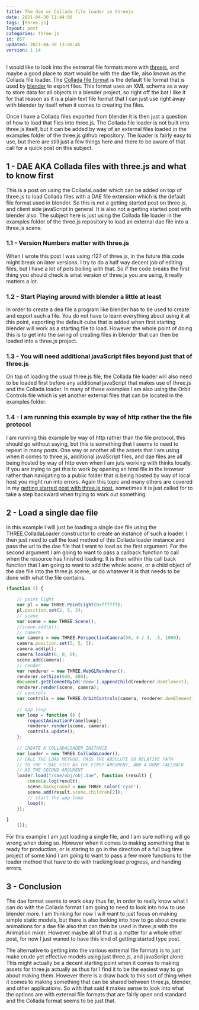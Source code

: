 ```yaml
---
title: The dae or Collada file loader in threejs
date: 2021-04-30 11:44:00
tags: [three.js]
layout: post
categories: three.js
id: 857
updated: 2021-04-30 13:00:45
version: 1.14
---
```


I would like to look into the extremal file formats more with [threejs](https://threejs.org/), and maybe a good place to start would be with the dae file, also known as the Collada file loader. The [Collada file format](https://en.wikipedia.org/wiki/COLLADA) is the default file format that is used by [blender](https://www.blender.org/) to export files. This format uses an XML schema as a way to store data for all objects in a blender project, so right off the bat I like it for that reason as it is a plain text file format that I can just use right away with blender by itself when it comes to creating the files.

Once I have a Collada files exported from blender it is then just a question of how to load that files into three.js. The Collada file loader is not built into three.js itself, but it can be added by way of an external files loaded in the examples folder of the three.js github repository. The loader is fairly easy to use, but there are still just a few things here and there to be aware of that call for a quick post on this subject.

<!-- more -->

## 1 - DAE AKA Collada files with three.js and what to know first

This is a post on using the ColladaLoader which can be added on top of three.js to load Collada files with a DAE file extension which is the default file format used in blender. So this is not a getting started post on three.js, and client side javaScript in general. It is also not a getting started post with blender also. The subject here is just using the Collada file loader in the examples folder of the three.js repository to load an external dae file into a three.js scene.

### 1.1 - Version Numbers matter with three.js

When I wrote this post I was using r127 of three.js, in the future this code might break on later versions. I try to do a half way decent job of editing files, but I have a lot of pots boiling with that. So if the code breaks the first thing you should check is what version of three.js you are using, it really matters a lot.

### 1.2 - Start Playing around with blender a little at least

In order to create a dea file a program like blender has to be used to create and export such a file. You do not have to learn everything about using it at this point, exporting the default cube that is added when first starting blender will work as a starting file to load. However the whole point of doing this is to get into the swing of creating files in blender that can then be loaded into a three.js project.

### 1.3 - You will need additional javaScript files beyond just that of three.js

On top of loading the usual three.js file, the Collada file loader will also need to be loaded first before any additional javaScript that makes use of three.js and the  Collada loader. In many of these examples I am also using the Orbit Controls file which is yet another external files that can be located in the examples folder.

### 1.4 - I am running this example by way of http rather the the file protocol

I am running this example by way of http rather than the file protocol, this should go without saying, but this is something that I seems to need to repeat in many posts. One way or another all the assets that I am using when it comes to three.js, additional javaScript files, and dae files are all being hosted by way of http even when I am juts working with thinks locally. If you are trying to get this to work by opening an html file in the browser rather than navigating to a public folder that is being hosted by way of local host you might run into errors. Again this topic and many others are covered in my [getting starred post with three.js post](/2018/04/04/threejs-getting-started/), sometimes it is just called for to take a step backward when trying to work out something.

## 2 - Load a single dae file

In this example I will just be loading a single dae file using the THREE.ColladaLoader constructor to create an instance of such a loader. I then just need to call the load method of this Collada loader instance and pass the url to the dae file that I want to load as the first argument. For the second argument I am going to want to pass a callback function to call when the resource has finished loading. It is then within this call back function that I am going to want to add the whole scene, or a child object of the dae file into the three.js scene, or do whatever it is that needs to be done with what the file contains.

```js
(function () {
 
    // point light
    var pl = new THREE.PointLight(0xffffff);
    pl.position.set(2, 5, 3);
    // scene
    var scene = new THREE.Scene();
    //scene.add(pl);
    // camera
    var camera = new THREE.PerspectiveCamera(50, 4 / 3, .5, 1000);
    camera.position.set(5, 5, 5);
    camera.add(pl);
    camera.lookAt(0, 0, 0);
    scene.add(camera);
    // render
    var renderer = new THREE.WebGLRenderer();
    renderer.setSize(640, 480);
    document.getElementById('demo').appendChild(renderer.domElement);
    renderer.render(scene, camera);
    // controls
    var controls = new THREE.OrbitControls(camera, renderer.domElement);
 
    // app loop
    var loop = function () {
        requestAnimationFrame(loop);
        renderer.render(scene, camera);
        controls.update();
    };
 
    // CREATE A COLLADALOADER INSTANCE
    var loader = new THREE.ColladaLoader();
    // CALL THE LOAD METHOD, PASS THE ABSOLUTE OR RELATIVE PATH
    // TO THE *.DAE FILE AS THE FIRST ARGUMENT, AND A DONE CALLBACK
    // AS THE SECOND ARGUMENT
    loader.load("/dae/obj/obj.dae", function (result) {
        console.log(result);
        scene.background = new THREE.Color('cyan');
        scene.add(result.scene.children[2]);
        // start the app loop
        loop();
    });
 
}
    ());
```

For this example I am just loading a single file, and I am sure nothing will go wrong when doing so. However when it comes to making something that is ready for production, or is staring to go in the direction of a full bug time project of some kind I am going to want to pass a few more functions to the loader method that have to do with tracking load progress, and handing errors.

## 3 - Conclusion

The dae format seems to work okay thus far, in order to really know what I can do with the Collada format I am going to need to look into how to use blender more. I am thinking for now I will want to just focus on making simple static models, but there is also looking into how to go about create animations for a dae file also that can then be used in three.js with the Animation mixer. However maybe all of that is a matter for a whole other post, for now I just waned to have this kind of getting started type post.

The alternative to getting into the various extremal file formats is to just make crude yet effective models using just three.js, and javaScript alone. This might actually be a decent starting point when it comes to making assets for three.js actually as thus far I find it to be the easiest way to go about making them. However there is a draw back to this sort of thing when it comes to making something that can be shared between three.js, blender, and other applications. So with that said it makes sense to look into what the options are with external file formats that are fairly open and standard and the Collada format seems to be just that.